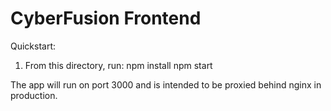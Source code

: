 # CyberFusion Frontend

Quickstart:
1. From this directory, run:
   npm install
   npm start

The app will run on port 3000 and is intended to be proxied behind nginx in production.